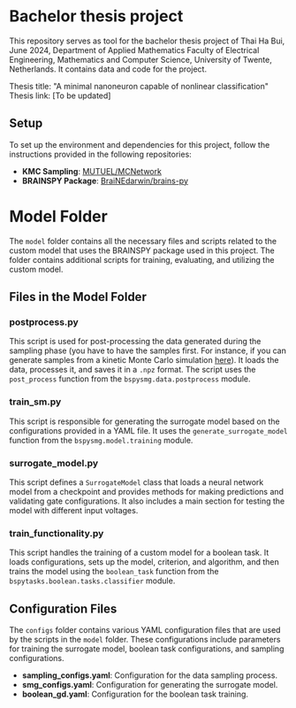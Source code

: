 # Bachelor thesis project

This repository serves as tool for the bachelor thesis project of Thai Ha Bui, June 2024, Department of Applied Mathematics
Faculty of Electrical Engineering, Mathematics and Computer Science, University of Twente, Netherlands. It contains data and code for the project.

Thesis title: "A minimal nanoneuron capable of nonlinear classification"
Thesis link: [To be updated]

## Setup

To set up the environment and dependencies for this project, follow the instructions provided in the following repositories:

- **KMC Sampling**: [MUTUEL/MCNetwork](https://github.com/MUTUEL/MCNetwork)
- **BRAINSPY Package**: [BraiNEdarwin/brains-py](https://github.com/BraiNEdarwin/brains-py)

# Model Folder

The `model` folder contains all the necessary files and scripts related to the custom model that uses the BRAINSPY package used in this project. The folder contains additional scripts for training, evaluating, and utilizing the custom model.

## Files in the Model Folder

### postprocess.py
This script is used for post-processing the data generated during the sampling phase (you have to have the samples first. For instance, if you can generate samples from a kinetic Monte Carlo simulation [here](https://github.com/spbui00/MCNetwork)). It loads the data, processes it, and saves it in a `.npz` format. The script uses the `post_process` function from the `bspysmg.data.postprocess` module.

### train_sm.py
This script is responsible for generating the surrogate model based on the configurations provided in a YAML file. It uses the `generate_surrogate_model` function from the `bspysmg.model.training` module.

### surrogate_model.py
This script defines a `SurrogateModel` class that loads a neural network model from a checkpoint and provides methods for making predictions and validating gate configurations. It also includes a main section for testing the model with different input voltages.

### train_functionality.py
This script handles the training of a custom model for a boolean task. It loads configurations, sets up the model, criterion, and algorithm, and then trains the model using the `boolean_task` function from the `bspytasks.boolean.tasks.classifier` module.

## Configuration Files

The `configs` folder contains various YAML configuration files that are used by the scripts in the `model` folder. These configurations include parameters for training the surrogate model, boolean task configurations, and sampling configurations.

- **sampling_configs.yaml**: Configuration for the data sampling process.
- **smg_configs.yaml**: Configuration for generating the surrogate model.
- **boolean_gd.yaml**: Configuration for the boolean task training.
